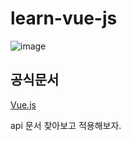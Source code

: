 # learn-vue-js

![image](https://user-images.githubusercontent.com/66653324/104791199-385dea80-57dd-11eb-80ce-8d3222b59319.png)

## 공식문서

[Vue.js](vuejs.org)

api 문서 찾아보고 적용해보자.
